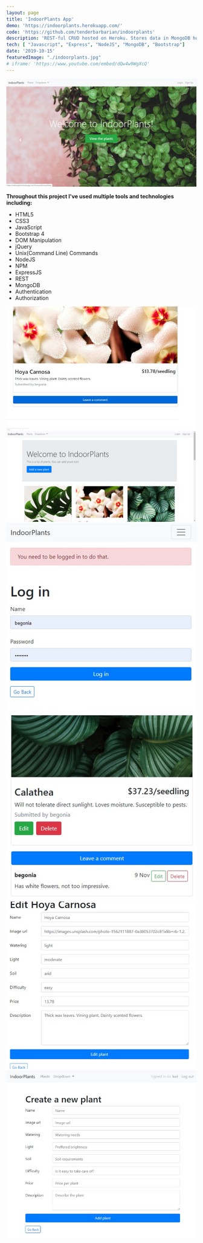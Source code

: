 ```yaml
---
layout: page
title: 'IndoorPlants App'
demo: 'https://indoorplants.herokuapp.com/'
code: 'https://github.com/tenderbarbarian/indoorplants'
description: 'REST-ful CRUD hosted on Heroku. Stores data in MongoDB hosted by MongoLab'
tech: [ "Javascript", "Express", "NodeJS", "MongoDB", "Bootstrap"]
date: '2019-10-15'
featuredImage: "./indoorplants.jpg"
# iframe: 'https://www.youtube.com/embed/dQw4w9WgXcQ'
---
```


![IndoorPlants](./indoorplants.jpg)


**Throughout this project I've used multiple tools and technologies including:**

* HTML5
* CSS3
* JavaScript
* Bootstrap 4
* DOM Manipulation
* jQuery
* Unix(Command Line) Commands
* NodeJS
* NPM
* ExpressJS
* REST
* MongoDB
* Authentication
* Authorization


![IndoorPlants](./indoorplants2.jpg)
![IndoorPlants](./indoorplants3.jpg)
![IndoorPlants](./indoorplants4.jpg)
![IndoorPlants](./indoorplants5.jpg)
![IndoorPlants](./indoorplants6.jpg)
![IndoorPlants](./indoorplants7.jpg)

